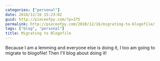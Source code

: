 ```yaml
---
categories: ["personal"]
date: 2010/12/16 15:23:02
guid: http://pieceofpy.com/?p=375
permalink: http://pieceofpy.com/2010/12/16/migrating-to-blogofile/
tags: ["blog", "personal"]
title: Migrating to Blogofile
---
```

Because I am a lemming and everyone else is doing it, I too am going to migrate to blogofile! Then I'll blog about doing it!

